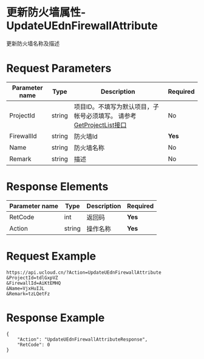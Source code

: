 # 更新防火墙属性-UpdateUEdnFirewallAttribute

更新防火墙名称及描述

# Request Parameters
|Parameter name|Type|Description|Required|
|---|---|---|---|
|ProjectId|string|项目ID。不填写为默认项目，子帐号必须填写。 请参考[GetProjectList接口](api/summary/get_project_list)|No|
|FirewallId|string|防火墙Id|**Yes**|
|Name|string|防火墙名称|No|
|Remark|string|描述|No|

# Response Elements
|Parameter name|Type|Description|Required|
|---|---|---|---|
|RetCode|int|返回码|**Yes**|
|Action|string|操作名称|**Yes**|

# Request Example
```
https://api.ucloud.cn/?Action=UpdateUEdnFirewallAttribute
&ProjectId=tdlGxpVZ
&FirewallId=AiKtEMHQ
&Name=VjxHuIJL
&Remark=tzLQetFz
```

# Response Example
```
{
    "Action": "UpdateUEdnFirewallAttributeResponse", 
    "RetCode": 0
}
```

